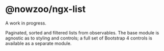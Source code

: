 # @nowzoo/ngx-list

A work in progress.

Paginated, sorted and filtered lists from observables. The base module is agnostic as to styling and controls; a full set of Bootstrap 4 controls is available as a separate module.
